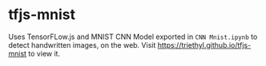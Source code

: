 # tfjs-mnist

Uses TensorFLow.js and MNIST CNN Model exported in `CNN Mnist.ipynb` to detect handwritten images, on the web. Visit https://triethyl.github.io/tfjs-mnist to view it.